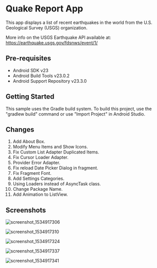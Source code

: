 Quake Report App
===================================

This app displays a list of recent earthquakes in the world
from the U.S. Geological Survey (USGS) organization.

More info on the USGS Earthquake API available at:
https://earthquake.usgs.gov/fdsnws/event/1/

Pre-requisites
--------------

- Android SDK v23
- Android Build Tools v23.0.2
- Android Support Repository v23.3.0

Getting Started
---------------

This sample uses the Gradle build system. To build this project, use the
"gradlew build" command or use "Import Project" in Android Studio.

Changes
-------
1. Add About Box.
2. Modify Menu Items and Show Icons.
3. Fix Custom List Adapter Duplicated Items.
4. Fix Cursor Loader Adapter.
5. Provider Error Adapter.
6. Fix reload Date Picker Dialog in fragment.
7. Fix Fragment Font.
8. Add Settings Categories.
9. Using Loaders instead of AsyncTask class.
10. Change Package Name.
11. Add Animation to ListView.

Screenshots
-----------
![screenshot_1534917306](https://user-images.githubusercontent.com/5157596/44449365-824c4180-a620-11e8-9f50-e88b37cd62b0.png)

![screenshot_1534917310](https://user-images.githubusercontent.com/5157596/44449371-8aa47c80-a620-11e8-930e-503079fc9077.png)

![screenshot_1534917324](https://user-images.githubusercontent.com/5157596/44449378-8ed09a00-a620-11e8-8605-a1aa2e29b34a.png)

![screenshot_1534917337](https://user-images.githubusercontent.com/5157596/44449387-92642100-a620-11e8-9e63-fb62cdb0d861.png)

![screenshot_1534917341](https://user-images.githubusercontent.com/5157596/44449392-9728d500-a620-11e8-9335-ec02bda654d4.png)
